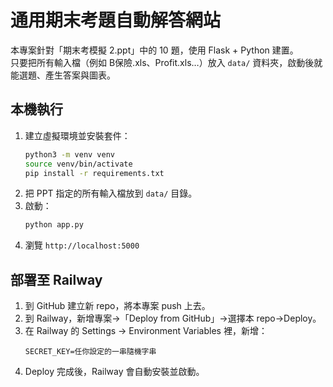 # 通用期末考題自動解答網站

本專案針對「期末考模擬 2.ppt」中的 10 題，使用 Flask + Python 建置。  
只要把所有輸入檔（例如 B保險.xls、Profit.xls…）放入 `data/` 資料夾，啟動後就能選題、產生答案與圖表。

## 本機執行

1. 建立虛擬環境並安裝套件：
   ```bash
   python3 -m venv venv
   source venv/bin/activate
   pip install -r requirements.txt
   ```
2. 把 PPT 指定的所有輸入檔放到 `data/` 目錄。
3. 啟動：
   ```bash
   python app.py
   ```
4. 瀏覽 `http://localhost:5000`

## 部署至 Railway

1. 到 GitHub 建立新 repo，將本專案 push 上去。
2. 到 Railway，新增專案→「Deploy from GitHub」→選擇本 repo→Deploy。
3. 在 Railway 的 Settings → Environment Variables 裡，新增：
   ```
   SECRET_KEY=任你設定的一串隨機字串
   ```
4. Deploy 完成後，Railway 會自動安裝並啟動。
